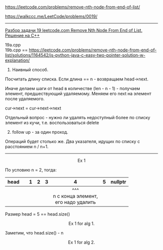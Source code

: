 https://leetcode.com/problems/remove-nth-node-from-end-of-list/

https://walkccc.me/LeetCode/problems/0019/

____

[Разбор задачи 19 leetcode.com Remove Nth Node From End of List. Решение на C++](https://www.youtube.com/watch?v=-Fak6wi8I98)

19a.cpp  
19b.cpp == https://leetcode.com/problems/remove-nth-node-from-end-of-list/solutions/1164542/js-python-java-c-easy-two-pointer-solution-w-explanation/ 

1. Наивный способ. 

Посчитать длину списка. Если длина == n - возвращаем head->next.

Иначе делаем шаги от head в количестве (len - n - 1) - получаем элемент, предшествующий удаляемому. 
Меняем его next на элемент после удаляемого.

cur->next = cur->next->next

Отдельный вопрос - нужно ли удалять недоступный более по списку элемент из кучи, т.е. воспользоваться delete

2. follow up - за один проход.

Операций будет столько же. Два указателя, идущих по списку с расстоянием n / n+1.

___

<p align="center"> Ex 1 </p>

По условию n = 2, тогда: 
  
| head 	|   	| 1 	| 2 	| 3 	|                          4                         	| 5 	| nullptr 	|
|:----:	|:-:	|:-:	|:-:	|:-:	|:--------------------------------------------------:	|:-:	|:-------:	|
|      	|   	|   	|   	|   	| ^^^ <br> n с конца элемент,  <br> его надо удалить 	|   	|         	|

Размер head = 5 == head.size()

<p align="center"> Ex 1 for alg 1. </p>

Заметим, что head.size() - n 

<p align="center"> Ex 1 for alg 2. </p>


